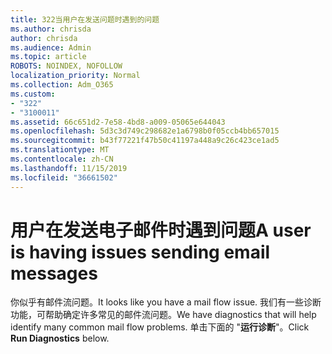 ```yaml
---
title: 322当用户在发送问题时遇到的问题
ms.author: chrisda
author: chrisda
ms.audience: Admin
ms.topic: article
ROBOTS: NOINDEX, NOFOLLOW
localization_priority: Normal
ms.collection: Adm_O365
ms.custom:
- "322"
- "3100011"
ms.assetid: 66c651d2-7e58-4bd8-a009-05065e644043
ms.openlocfilehash: 5d3c3d749c298682e1a6798b0f05ccb4bb657015
ms.sourcegitcommit: b43f77221f47b50c41197a448a9c26c423ce1ad5
ms.translationtype: MT
ms.contentlocale: zh-CN
ms.lasthandoff: 11/15/2019
ms.locfileid: "36661502"
---
```

# <a name="a-user-is-having-issues-sending-email-messages"></a><span data-ttu-id="d295c-102">用户在发送电子邮件时遇到问题</span><span class="sxs-lookup"><span data-stu-id="d295c-102">A user is having issues sending email messages</span></span>

<span data-ttu-id="d295c-103">你似乎有邮件流问题。</span><span class="sxs-lookup"><span data-stu-id="d295c-103">It looks like you have a mail flow issue.</span></span> <span data-ttu-id="d295c-104">我们有一些诊断功能，可帮助确定许多常见的邮件流问题。</span><span class="sxs-lookup"><span data-stu-id="d295c-104">We have diagnostics that will help identify many common mail flow problems.</span></span> <span data-ttu-id="d295c-105">单击下面的 "**运行诊断**"。</span><span class="sxs-lookup"><span data-stu-id="d295c-105">Click **Run Diagnostics** below.</span></span>
